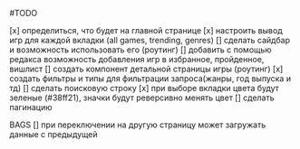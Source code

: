 #TODO

[x] определиться, что будет на главной странице
[x] настроить вывод игр для каждой вкладки (all games, trending, genres)
[] сделать сайдбар и возможность использовать его (роутинг)
[] добавить с помощью редакса возможность добавления игр в избранное, пройденное, вишлист
[] создать компонент детальной страницы игры (роутинг)
[x] создать фильтры и типы для фильтрации запроса(жанры, год выпуска и тд)
[] сделать поисковую строку
[x] при выборе вкладки цвета будут зеленые (#38ff21), значки будут реверсивно менять цвет
[] сделать пагинацию

BAGS
[] при переключении на другую страницу может загружать данные с предыдущей
